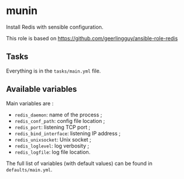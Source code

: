 # munin

Install Redis with sensible configuration.

This role is based on https://github.com/geerlingguy/ansible-role-redis

## Tasks

Everything is in the `tasks/main.yml` file.

## Available variables

Main variables are :

* `redis_daemon`: name of the process ;
* `redis_conf_path`: config file location ;
* `redis_port`: listening TCP port ;
* `redis_bind_interface`: listening IP address ;
* `redis_unixsocket`: Unix socket ;
* `redis_loglevel`: log verbosity ;
* `redis_logfile`: log file location.

The full list of variables (with default values) can be found in `defaults/main.yml`.
